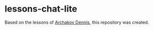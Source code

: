 # lessons-chat-lite
Based on the lessons of [Archakov Dennis](https://www.youtube.com/watch?v=5uES64gckVQ&t=5960s), this repository was created.
